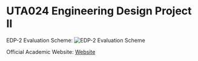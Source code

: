 # UTA024 Engineering Design Project II

EDP-2 Evaluation Scheme:
![EDP-2 Evaluation Scheme](https://github.com/user-attachments/assets/50c9be2b-e843-494c-85b8-9762484d7c15)

Official Academic Website:
[Website](https://sites.google.com/thapar.edu/buggy/home?authuser=0)
